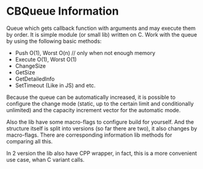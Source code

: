 # CBQueue Information
Queue which gets callback function with arguments and may execute them by order.
It is simple module (or small lib) written on C. Work with the queue by using the following basic methods:
* Push		O(1),  Worst O(n)  // only when not enough memory
* Execute	O(1),  Worst O(1)
* ChangeSize
* GetSize
* GetDetailedInfo
* SetTimeout (Like in JS)
and etc.

Because the queue can be automatically increased, it is possible to configure the change mode 
(static, up to the certain limit and conditionally unlimited) and the capacity increment vector for the automatic mode.

Also the lib have some macro-flags to configure build for yourself. And the structure itself is split into versions
(so far there are two), it also changes by macro-flags. There are corresponding information lib methods for comparing all this.

In 2 version the lib also have CPP wrapper, in fact, this is a more convenient use case, whan C variant calls.
